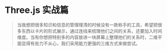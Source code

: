 # Three.js 实战篇

> 当我想把很多知识和信息的管理理清的时候没有一款称手的工具，希望把很多东西以卡片的形式展示，通过连线来梳理他们之间的关系，还要加入时间维度。当有你想把特别多的内容放进一块屏幕上整理他们的关系时，二维平面显得有些力不从心，我们采用能力更强的三维方式来做尝试。
